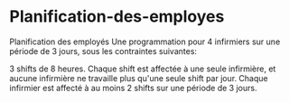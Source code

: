 # Planification-des-employes
Planification des employés
Une programmation pour 4 infirmiers sur une période de 3 jours, sous les contraintes suivantes:

3 shifts de 8 heures.
Chaque shift est affectée à une seule infirmière, et aucune infirmière ne travaille plus qu'une seule shift par jour.
Chaque infirmier est affecté à au moins 2 shifts sur une période de 3 jours.

